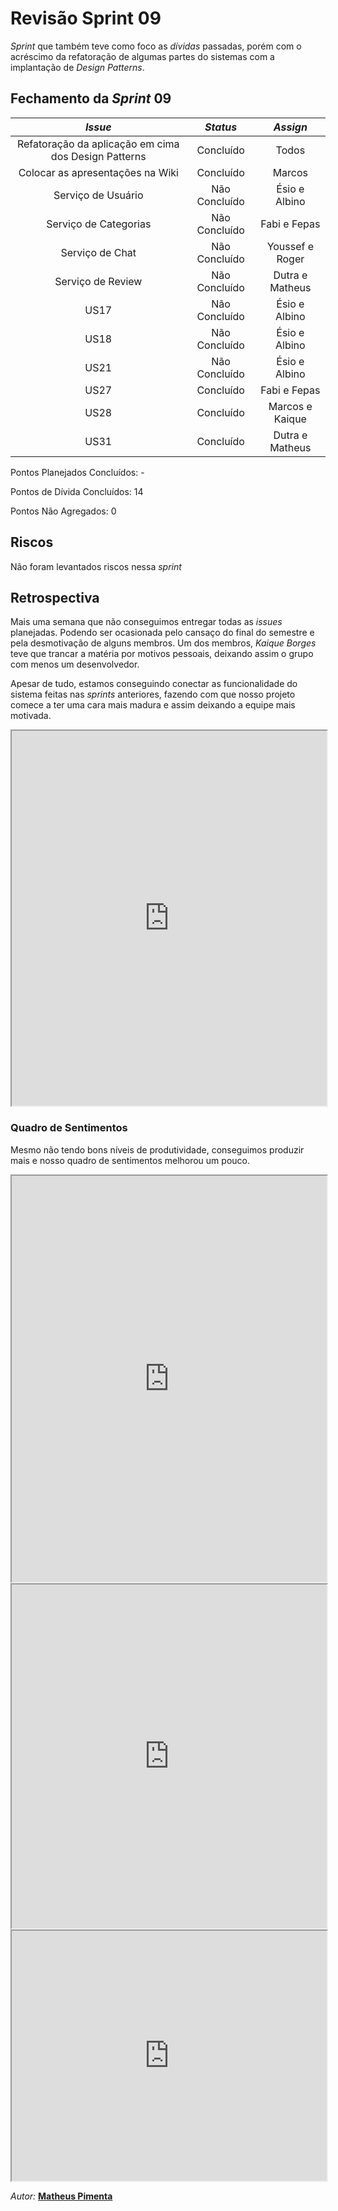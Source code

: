 # Revisão Sprint 09

*Sprint* que também teve como foco as *dívidas* passadas, porém com o acréscimo da refatoração de algumas partes do sistemas com a implantação de *Design Patterns*.

## Fechamento da _Sprint_ 09

|       _Issue_        | *Status* |         *Assign*      |
| :------------------: | :----: | :----------------------: |
| Refatoração da aplicação em cima dos Design Patterns |     Concluído   |  Todos   |
|           Colocar as apresentações na Wiki           |   Concluído     |  Marcos  |
|  Serviço de Usuário   |        Não Concluído        | Ésio e Albino |
| Serviço de Categorias |         Não Concluído          |  Fabi e Fepas   |
|    Serviço de Chat    |         Não Concluído          | Youssef e Roger |
|   Serviço de Review   |         Não Concluído          | Dutra e Matheus |
|         US17          |         Não Concluído          |  Ésio e Albino  |
|         US18          |         Não Concluído          |  Ésio e Albino  |
|         US21          |         Não Concluído          |  Ésio e Albino  |
|         US27          |         Concluído          |  Fabi e Fepas   |
|         US28          |         Concluído          | Marcos e Kaique |
|         US31          |         Concluído          | Dutra e Matheus |


Pontos Planejados Concluídos: -

Pontos de Dívida Concluídos:  14   

Pontos Não Agregados: 0

## Riscos    

Não foram levantados riscos nessa *sprint*

## Retrospectiva

Mais uma semana que não conseguimos entregar todas as *issues* planejadas. Podendo ser ocasionada pelo cansaço do final do semestre e pela desmotivação de alguns membros.
Um dos membros, *Kaique Borges* teve que trancar a matéria por motivos pessoais, deixando assim o grupo com menos um desenvolvedor.

Apesar de tudo, estamos conseguindo conectar as funcionalidade do sistema feitas nas *sprints* anteriores, fazendo com que nosso projeto comece a ter uma cara mais madura e assim deixando a equipe mais motivada.


<iframe src="https://docs.google.com/spreadsheets/d/e/2PACX-1vRqUZ1d6YQIwFiUx0MoWwVzN30uPomB4DB7b-5VBF7mz3lSvnxWr9EGD8fd5I4I414CypesSnoi5hJc/pubhtml?gid=1593346597&single=true" width="100%" height="600px"></iframe>

### Quadro de Sentimentos

Mesmo não tendo bons níveis de produtividade, conseguimos produzir mais e nosso quadro de sentimentos melhorou um pouco.

<iframe src="https://docs.google.com/spreadsheets/d/e/2PACX-1vTCi50PjVIcno1S4pHK7rwji2MFbxJF53iYGnTs7WUNLNvE27HHLNfFlsCh3wiNMZvseopMCvagD3-I/pubchart?oid=487560459&format=interactive" width="100%" height="650px"></iframe>

<iframe src="https://docs.google.com/spreadsheets/d/e/2PACX-1vQkmreugxEeCvz7vA6DvWdZPITI3DHEceQe1YxgnDS8PCFgB7ZXbUJh--b5Sfm1KVFoWPPCRoqAnWgp/pubchart?oid=302212721&format=interactive" width="100%" height="550px"></iframe>

<iframe src="https://docs.google.com/spreadsheets/d/e/2PACX-1vTQc0fUk1XPc1xZp0cgnfcYU5CT0Do2hNvgCCW8HrlH4QBHtrLE7vOPHEFylxwO3Zwxe3zAhnpgugnh/pubchart?oid=1110801102&format=interactive" width="100%" height="400px"></iframe>


*Autor:* **[Matheus Pimenta](https://github.com/Matheusss03)**